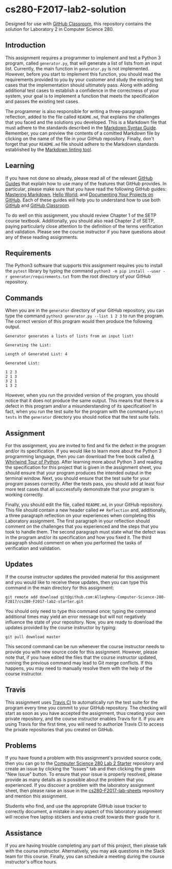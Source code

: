 <!---

TASK LIST:

  * Use cp -rf *.* to copy all of the files and directories in this repository
    to the starter repository for this assignment
  * Change into the directory for the starer repository
  * Update the header (e.g., #) to only give the name of the assignment
  * Update the first paragraph to include the commented-out content
  * Change the link in the # Problems section to point to this lab's starter
  * Create the assignment in the GitHub Classroom, noting the URL
  * Test the assignment by accepting it with your own GitHub account
  * Check to ensure that your GitHub repository is created correctly
  * Share the assignment link with all of the students using email or Slack

PROBLEMS?

  * Contact Gregory M. Kapfhammer by email or Slack
  * Raise an issue in the GitHub repository for this assignment

-->

# cs280-F2017-lab2-solution

Designed for use with [GitHub Classroom](https://classroom.github.com/), this
repository contains the solution for Laboratory 2 in Computer Science 280.

<!---

 Since the Travis builds for this repository will initially fail (as evidenced by
 a red &#x2717; appearing in the commit logs instead of a green &#x2714;), the
 programmer is responsible for completing all of the steps needed to satisfy the
 requirements for the assignment, thus causing a &#x2714; to instead appear in
 the commit logs.

--->

## Introduction

This assignment requires a programmer to implement and test a Python 3 program,
called `generator.py`, that will generate a list of lists from an input list.
Currently, the main function in `generator.py` is not implemented. However,
before you start to implement this function, you should read the requirements
provided to you by your customer and study the existing test cases that the
implementation should ultimately pass. Along with adding additional test cases
to establish a confidence in the correctness of your system, your goal is to
implement a function that meets the specification and passes the existing test
cases.

The programmer is also responsible for writing a three-paragraph reflection, added
to the file called `README.md`, that explains the challenges that you faced and
the solutions you developed. This is a Markdown file that must adhere to the
standards described in the [Markdown Syntax
Guide](https://guides.github.com/features/mastering-markdown/). Remember, you
can preview the contents of a comitted Markdown file by clicking on the name of
the file in your GitHub repository. Finally, don't forget that your `README.md`
file should adhere to the Markdown standards established by the [Markdown
linting tool](https://github.com/markdownlint/markdownlint).

## Learning

If you have not done so already, please read all of the relevant [GitHub
Guides](https://guides.github.com/) that explain how to use many of the features
that GitHub provides. In particular, please make sure that you have read the
following GitHub guides: [Mastering
Markdown](https://guides.github.com/features/mastering-markdown/), [Hello
World](https://guides.github.com/activities/hello-world/), and [Documenting Your
Projects on GitHub](https://guides.github.com/features/wikis/). Each of these
guides will help you to understand how to use both [GitHub](http://github.com)
and [GitHub Classroom](https://classroom.github.com/).

To do well on this assignment, you should review Chapter 1 of the SETP course
textbook. Additionally, you should also read Chapter 2 of SETP, paying
particularly close attention to the definition of the terms verification and
validation. Please see the course instructor if you have questions about any of
these reading assignments.

## Requirements

The Python3 software that supports this assignment requires you to install the
`pytest` library by typing the command `python3 -m pip install --user -r
generator/requirements.txt` from the root directory of your GitHub repository.

## Commands

When you are in the `generator` directory of your GitHub repository, you can
type the command `python3 generator.py --list 1 2 3` to run the program. The
correct version of this program would then produce the following output.

```
Generator generates a lists of lists from an input list!

Generating the List:

Length of Generated List: 4

Generated List:

1 2 3
2 1 3
3 2 1
1 3 2
```

However, when you run the provided version of the program, you should notice
that it does not produce the same output. This means that there is a defect in
this program and/or a misunderstanding of its specification! In fact, when you
run the test suite for the program with the command `pytest tests` in the
`generator` directory you should notice that the test suite fails.

## Assignment

For this assignment, you are invited to find and fix the defect in the program
and/or its specification. If you would like to learn more about the Python 3
programming language, then you can download the free book called [A Whirlwind
Tour of
Python](http://www.oreilly.com/programming/free/a-whirlwind-tour-of-python.csp).
After learning more about Python 3 and reading the specification for this
project that is given in the assignment sheet, you should ensure that your
program produces the intended output in the terminal window. Next, you should
ensure that the test suite for your program passes correctly. After the tests
pass, you should add at least four more test cases that all successfully
demonstrate that your program is working correctly.

Finally, you should edit the file, called `README.md`, in your GitHub
repository. This file should contain a new header called `## Reflection` and,
additionally, a three paragraph reflection on your experiences when completing
this Laboratory assignment. The first paragraph in your reflection should
comment on the challenges that you experienced and the steps that you took to
handle them. The second paragraph must state what the defect was in the program
and/or its specification and how you fixed it. The third paragraph should
comment on when you performed the tasks of verification and validation.

## Updates

If the course instructor updates the provided material for this assignment and
you would like to receive these updates, then you can type this command in the
main directory for this assignment:

```
git remote add download git@github.com:Allegheny-Computer-Science-280-F2017/cs280-F2017-lab2-starter.git
```

You should only need to type this command once; typing the command additional
times may yield an error message but will not negatively influence the state of
your repository. Now, you are ready to download the updates provided by the
course instructor by typing:

```
git pull download master
```

This second command can be run whenever the course instructor needs to provide
you with new source code for this assignment. However, please note that, if you
have edited the files that the course instructor updated, running the previous
command may lead to Git merge conflicts. If this happens, you may need to
manually resolve them with the help of the course instructor.

## Travis

This assignment uses [Travis CI](https://travis-ci.com/) to automatically run
the test suite for the program every time you commit to your GitHub repository.
The checking will start as soon as you have accepted the assignment, thus
creating your own private repository, and the course instructor enables Travis
for it. If you are using Travis for the first time, you will need to authorize
Travis CI to access the private repositories that you created on GitHub.

## Problems

If you have found a problem with this assignment's provided source code, then
you can go to the [Computer Science 280 Lab 2
Starter](https://github.com/Allegheny-Computer-Science-280-F2017/cs280-F2017-lab2-starter)
repository and create an issue by clicking the "Issues" tab and then clicking
the green "New Issue" button. To ensure that your issue is properly resolved,
please provide as many details as is possible about the problem that you
experienced. If you discover a problem with the laboratory assignment sheet,
then please raise an issue in the
[cs280-F2017-lab-sheets](https://github.com/Allegheny-Computer-Science-280-F2017/cs280-F2017-lab-sheets)
repository and mention this assignment.

Students who find, and use the appropriate GitHub issue tracker to correctly
document, a mistake in any aspect of this laboratory assignment will receive
free laptop stickers and extra credit towards their grade for it.

## Assistance

If you are having trouble completing any part of this project, then please talk
with the course instructor. Alternatively, you may ask questions in the Slack
team for this course. Finally, you can schedule a meeting during the course
instructor's office hours.
